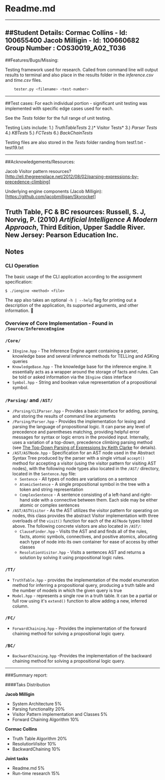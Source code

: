 # Readme.md
-------------------------
##Student Details:
__Cormac Collins__ - __Id__: 100655400
__Jacob Milligin__   - __Id__:  100660682
__Group Number__ : COS30019_A02_T036
---------------------------------
##Features/Bugs/Missing:
 
 Testing framework used for research. Called from command line will output results to terminal and also place in the results folder in the *inference.csv* and *time.csv* files.
 
```python 
	tester.py <filename> <test-number>
```

--------------------------------------------
##Test cases:
For each individual portion - significant unit testing was implemented with specific edge cases used for each.

See the *Tests* folder for the full range of unit testing.

Testing Lists include:
	1.) *TruthTableTests*
	2.)* Visitor Tests*
	3.)  *Parser Tests*
	4.) *KBTests*
	5.) *FCTests*
	6.) *BackChainTests*
	
Testing files are also stored in the *Tests* folder randing from test1.txt - test19.txt

--------------------------------------------

##Acknowledgements/Resources:

Jacob Visitor pattern resources?
[http://eli.thegreenplace.net/2012/08/02/parsing-expressions-by-precedence-climbing]

Underlying engine components (Jacob Milligin):
[https://github.com/jacobmilligan/Skyrocket]

Truth Table, FC & BC resources:
Russell, S. J, Norvig, P. (2010) *Artificial Intelligence A Modern Approach*, Third Edition, Upper Saddle River. New Jersey: Pearson Education Inc.
------------------------------------------------------
## Notes

### CLI Operation

The basic usage of the CLI application according to the assignment specification:

``$ ./iengine <method> <file>``

The app also takes an optional `-h | --help` flag for printing out a description of the application, its supported arguments, and other information.

### Overview of Core Implementation - Found in ``/Source/InferenceEngine``

### ``/Core/``
* ``IEngine.hpp`` - The Inference Engine agent containing a parser, knowledge base and several inference methods for TELLing and ASKing queries
* ``KnowledgeBase.hpp`` - The knowledge base for the inference engine. It essentially acts as a wrapper around the storage of facts and rules. Can be told or asked information via the ``IEngine`` class interface
* ``Symbol.hpp`` - String and boolean value representation of a propositional symbol.

### ``/Parsing/`` and ``/AST/``

* ``/Parsing/CLIParser.hpp`` - Provides a basic interface for adding, parsing, and storing the results of command line arguments
* ``/Parsing/Parser.hpp`` - Provides the implementation for lexing and parsing the language of propositional logic. It can parse any level of precedence and parentheses matching, providing helpful error messages for syntax or logic errors in the provided input. Internally, uses a variation of a top-down, precedence climbing parsing method (see [The Top-Down Parsing of Expressions by Keith Clarke](http://www.antlr.org/papers/Clarke-expr-parsing-1986.pdf) for details).
* ``/AST/ASTNode.hpp`` - Specification for an AST node used in the Abstract Syntax Tree produced by the parser with a single virtual ``accept()`` method for accepting a visitor (using the visitor pattern for visiting AST nodes), with the following node types also located in the ``/AST/`` directory, located in the ``Sentence.hpp`` file:
	* ``Sentence`` - All types of nodes are variations on a sentence
	* ``AtomicSentence`` - A single propositional symbol in the tree with a token and string representation
	* ``ComplexSentence`` - A sentence consisting of a left-hand and right-hand side with a connective between them. Each side may be either atomic or complex sentences
* ``/AST/ASTVisitor`` - As the AST utilizes the visitor pattern for operating on nodes, this class provides the abstract Visitor implementation with three overloads of the ``visit()`` function for each of the ``ASTNode`` types listed above. The following concrete visitors are also located in ``/AST/``:
	* ``ClauseFinder.hpp`` - Visits the AST and and finds all of the rules, facts, atomic symbols, connectives, and positive atomics, allocating each type of node into its own container for ease of access by other classes
	* ``ResolutionVisitor.hpp`` - Visits a sentences AST and returns a solution by solving it using propositional logic rules.

### ``/TT/``
* ``TruthTable.hpp`` - provides the implementation of the model enumeration method for inferring a propositional query, producing a truth table and the number of models in which the given query is true
* ``Model.hpp`` - represents a single row in a truth table. It can be a partial or full row using it's ``extend()`` function to allow adding a new, inferred column.

### ``/FC/``
* ``ForwardChaining.hpp`` - Provides the implementation of the forward chaining method for solving a propositional logic query.

### ``/BC/``
* ``BackwardChaining.hpp``  -Provides the implementation of the backward chaining method for solving a propositional logic query.

-------------------------------------------------------

###Summary report:

####Taks Distribution

__Jacob Milligin__


* System Architecture 5%
* Parsing functionality 20%
* Visitor Pattern implementation and Classes 5%
* Forward Chaining Algorithm 10%


__Cormac Collins__

* Truth Table Algorithm 20%
* ResolutionVisitor 10%
* BackwardChaining 10%

__Joint tasks__

* Readme.md 5%
* Run-time research 15%

